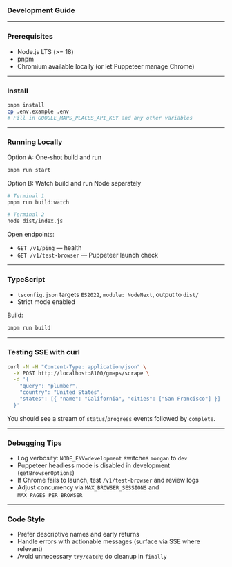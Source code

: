 ### Development Guide

---

### Prerequisites

- Node.js LTS (>= 18)
- pnpm
- Chromium available locally (or let Puppeteer manage Chrome)

---

### Install

```bash
pnpm install
cp .env.example .env
# Fill in GOOGLE_MAPS_PLACES_API_KEY and any other variables
```

---

### Running Locally

Option A: One-shot build and run

```bash
pnpm run start
```

Option B: Watch build and run Node separately

```bash
# Terminal 1
pnpm run build:watch

# Terminal 2
node dist/index.js
```

Open endpoints:

- `GET /v1/ping` — health
- `GET /v1/test-browser` — Puppeteer launch check

---

### TypeScript

- `tsconfig.json` targets `ES2022`, `module: NodeNext`, output to `dist/`
- Strict mode enabled

Build:

```bash
pnpm run build
```

---

### Testing SSE with curl

```bash
curl -N -H "Content-Type: application/json" \
  -X POST http://localhost:8100/gmaps/scrape \
  -d '{
    "query": "plumber",
    "country": "United States",
    "states": [{ "name": "California", "cities": ["San Francisco"] }]
  }'
```

You should see a stream of `status`/`progress` events followed by `complete`.

---

### Debugging Tips

- Log verbosity: `NODE_ENV=development` switches `morgan` to `dev`
- Puppeteer headless mode is disabled in development (`getBrowserOptions`)
- If Chrome fails to launch, test `/v1/test-browser` and review logs
- Adjust concurrency via `MAX_BROWSER_SESSIONS` and `MAX_PAGES_PER_BROWSER`

---

### Code Style

- Prefer descriptive names and early returns
- Handle errors with actionable messages (surface via SSE where relevant)
- Avoid unnecessary `try/catch`; do cleanup in `finally`

